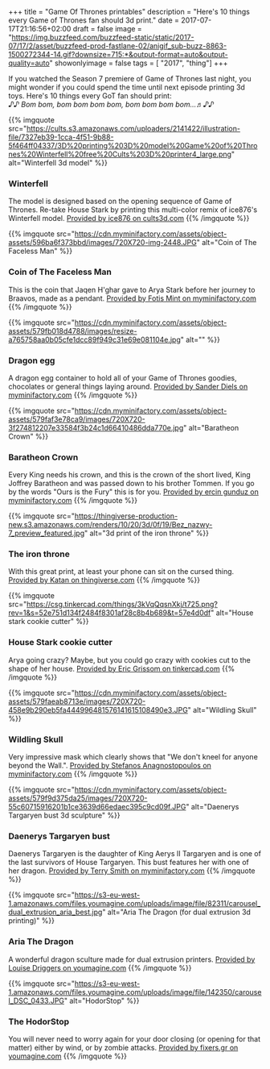 +++
title = "Game Of Thrones printables"
description = "Here's 10 things every Game of Thrones fan should 3d print."
date = 2017-07-17T21:16:56+02:00
draft = false
image = "https://img.buzzfeed.com/buzzfeed-static/static/2017-07/17/2/asset/buzzfeed-prod-fastlane-02/anigif_sub-buzz-8863-1500272344-14.gif?downsize=715:*&output-format=auto&output-quality=auto"
showonlyimage = false
tags = [ "2017", "thing"]
+++
<!--more-->

If you watched the Season 7 premiere of Game of Thrones last night, you might wonder if you could spend the time until next episode printing 3d toys. Here's 10 things every GoT fan should print:<br/>
*♪♪ Bom bom, bom bom bom bom, bom bom bom bom...♬♪♪*

{{% imgquote src="https://cults.s3.amazonaws.com/uploaders/2141422/illustration-file/7327eb39-1cca-4f51-9b88-5f464ff04337/3D%20printing%203D%20model%20Game%20of%20Thrones%20Winterfell%20free%20Cults%203D%20printer4_large.png" alt="Winterfell 3d model" %}}
### Winterfell
The model is designed based on the opening sequence of Game of Thrones. Re-take House Stark by printing this multi-color remix of ice876's Winterfell model.
[Provided by ice876 on cults3d.com](https://cults3d.com/en/architecture/multi-color-winterfell)
{{% /imgquote %}}

{{% imgquote src="https://cdn.myminifactory.com/assets/object-assets/596ba6f373bbd/images/720X720-img-2448.JPG" alt="Coin of The Faceless Man" %}}
### Coin of The Faceless Man
This is the coin that Jaqen H'ghar gave to Arya Stark before her journey to Braavos, made as a pendant.
[Provided by Fotis Mint on  myminifactory.com](https://www.myminifactory.com/object/coin-of-the-faceless-man-pendant-game-of-thrones-40945)
{{% /imgquote %}}

{{% imgquote src="https://cdn.myminifactory.com/assets/object-assets/579fb018d4788/images/resize-a765758aa0b05cfe1dcc89f949c31e69e081104e.jpg" alt="" %}}
### Dragon egg
A dragon egg container to hold all of your Game of Thrones goodies, chocolates or general things laying around.
[Provided by Sander Diels on myminifactory.com](https://www.myminifactory.com/object/dragon-egg-from-game-of-thrones-6902)
{{% /imgquote %}}

{{% imgquote src="https://cdn.myminifactory.com/assets/object-assets/579faf3e78ca9/images/720X720-3f274812207e33584f3b24c1d66410486dda770e.jpg" alt="Baratheon Crown" %}}
### Baratheon Crown
Every King needs his crown, and this is the crown of the short lived, King Joffrey Baratheon and was passed down to his brother Tommen. If you go by the words "Ours is the Fury" this is for you.
[Provided by ercin gunduz on  myminifactory.com](https://www.myminifactory.com/object/joffrey-s-crown-game-of-thrones-6648)
{{% /imgquote %}}

{{% imgquote src="https://thingiverse-production-new.s3.amazonaws.com/renders/10/20/3d/0f/19/Bez_nazwy-7_preview_featured.jpg" alt="3d print of the iron throne" %}}
### The iron throne
With this great print, at least your phone can sit on the cursed thing.
[Provided by Katan on thingiverse.com](https://www.thingiverse.com/thing:358494)
{{% /imgquote %}}

{{% imgquote src="https://csg.tinkercad.com/things/3kVqQqsnXkj/t725.png?rev=1&s=52e751d134f2484f8301af28c8b4b689&t=57e4d0df" alt="House stark cookie cutter" %}}
### House Stark cookie cutter
Arya going crazy? Maybe, but you could go crazy with cookies cut to the shape of her house.
[Provided by Eric Grissom on tinkercad.com](https://tinkercad.com/things/3kVqQqsnXkj)
{{% /imgquote %}}

{{% imgquote src="https://cdn.myminifactory.com/assets/object-assets/579faeab8713e/images/720X720-458e9b290eb5fa444996481576141615108490e3.JPG" alt="Wildling Skull" %}}
### Wildling Skull
Very impressive mask which clearly shows that "We don't kneel for anyone beyond the Wall.".
[Provided by Stefanos Anagnostopoulos on myminifactory.com](https://www.myminifactory.com/object/wildlings-skull-6466)
{{% /imgquote %}}

{{% imgquote src="https://cdn.myminifactory.com/assets/object-assets/579f9d375da25/images/720X720-55c60715916201b1ce3639d66edaec395c9cd09f.JPG" alt="Daenerys Targaryen bust 3d sculpture" %}}
### Daenerys Targaryen bust
Daenerys Targaryen is the daughter of King Aerys II Targaryen and is one of the last survivors of House Targaryen. This bust features her with one of her dragon.
[Provided by Terry Smith on myminifactory.com](https://www.myminifactory.com/object/game-of-thrones-character-busts-1886)
{{% /imgquote %}}

{{% imgquote src="https://s3-eu-west-1.amazonaws.com/files.youmagine.com/uploads/image/file/82311/carousel_dual_extrusion_aria_best.jpg" alt="Aria The Dragon (for dual extrusion 3d printing)" %}}
### Aria The Dragon
A wonderful dragon sculture made for dual extrusion printers.
[Provided by Louise Driggers on youmagine.com](https://www.youmagine.com/designs/aria-the-dragon-for-dual-extrusion)
{{% /imgquote %}}

{{% imgquote src="https://s3-eu-west-1.amazonaws.com/files.youmagine.com/uploads/image/file/142350/carousel_DSC_0433.JPG" alt="HodorStop" %}}
### The HodorStop
You will never need to worry again for your door closing (or opening for that matter) either by wind, or by zombie attacks. [Provided by fixers.gr on youmagine.com](https://www.youmagine.com/designs/hodorstop)
{{% /imgquote %}}
